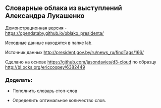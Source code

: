## Словарные облака из выступлений Александра Лукашенко

Демонстрационная версия - https://opendataby.github.io/oblako_presidenta/

Исходные данные находятся в папке lab.

Источник данных http://president.gov.by/ru/news_ru/findTags/166/

Сделано на основе https://github.com/jasondavies/d3-cloud по образцу http://bl.ocks.org/ericcoopey/6382449

### Доделать:

- Пополнить словарь стоп-слов

- Определить оптимальное количество слов.
